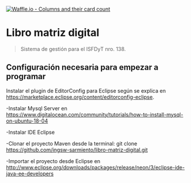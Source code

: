 [![Waffle.io - Columns and their card count](https://badge.waffle.io/ingsw-sarmiento/libro-matriz-digital.svg?columns=backlog)](https://waffle.io/ingsw-sarmiento/libro-matriz-digital)

# Libro matriz digital
> Sistema de gestión para el ISFDyT nro. 138.

## Configuración necesaria para empezar a programar

Instalar el plugin de EditorConfig para Eclipse según se explica en https://marketplace.eclipse.org/content/editorconfig-eclipse.
  
  -Instalar Mysql Server en https://www.digitalocean.com/community/tutorials/how-to-install-mysql-on-ubuntu-18-04

  -Instalar IDE Eclipse

  -Clonar el proyecto Maven desde la terminal:
       git clone https://github.com/ingsw-sarmiento/libro-matriz-digital.git

  -Importar el proyecto desde Eclipse en http://www.eclipse.org/downloads/packages/release/neon/3/eclipse-ide-java-ee-developers

  
                                                                     
